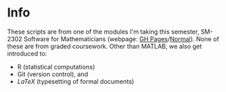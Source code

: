 # Info
These scripts are from one of the modules I'm taking this semester, SM-2302 Software for Mathematicians (webpage: [GH Pages](https://sm2302.github.io)/[Normal](https://github.com/sm2302)). None of these are from graded coursework. Other than MATLAB, we also get introduced to:
- R (statistical computations)
- Git (version control), and
- $LaTeX$ (typesetting of formal documents)